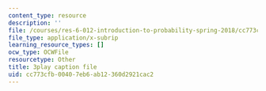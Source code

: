 ```yaml
---
content_type: resource
description: ''
file: /courses/res-6-012-introduction-to-probability-spring-2018/cc773cfb00407eb6ab12360d2921cac2_KPF8owESMdo.srt
file_type: application/x-subrip
learning_resource_types: []
ocw_type: OCWFile
resourcetype: Other
title: 3play caption file
uid: cc773cfb-0040-7eb6-ab12-360d2921cac2
---
```

